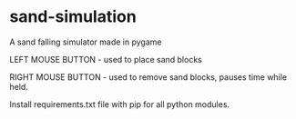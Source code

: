 # sand-simulation
 A sand falling simulator made in pygame
 
 LEFT MOUSE BUTTON - used to place sand blocks
 
 RIGHT MOUSE BUTTON - used to remove sand blocks, pauses time while held.

 Install requirements.txt file with pip for all python modules.

